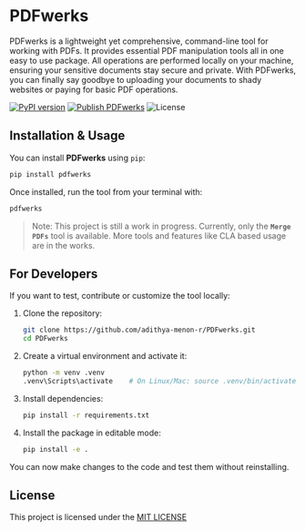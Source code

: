 # PDFwerks

PDFwerks is a lightweight yet comprehensive, command-line tool for working with PDFs. It provides essential PDF manipulation tools all in one easy to use package. All operations are performed locally on your machine, ensuring your sensitive documents stay secure and private. With PDFwerks, you can finally say goodbye to uploading your documents to shady websites or paying for basic PDF operations.

[![PyPI version](https://img.shields.io/pypi/v/pdfwerks.svg)](https://pypi.org/project/pdfwerks/)
[![Publish PDFwerks](https://github.com/adithya-menon-r/PDFwerks/actions/workflows/publish.yaml/badge.svg)](https://github.com/adithya-menon-r/PDFwerks/actions/workflows/publish.yaml)
![License](https://img.shields.io/github/license/adithya-menon-r/PDFwerks)

## Installation & Usage
You can install **PDFwerks** using `pip`:
```bash
pip install pdfwerks
```

Once installed, run the tool from your terminal with:
```bash
pdfwerks
```

> Note: This project is still a work in progress. Currently, only the **`Merge PDFs`** tool is available. More tools and features like CLA based usage are in the works. 

## For Developers
If you want to test, contribute or customize the tool locally:

1. Clone the repository:

    ```bash
    git clone https://github.com/adithya-menon-r/PDFwerks.git
    cd PDFwerks
    ```

2. Create a virtual environment and activate it:

    ```bash
    python -m venv .venv
    .venv\Scripts\activate    # On Linux/Mac: source .venv/bin/activate
    ```

3. Install dependencies:

    ```bash
    pip install -r requirements.txt
    ```

4. Install the package in editable mode:

    ```bash
    pip install -e .
    ```

You can now make changes to the code and test them without reinstalling.

## License
This project is licensed under the [MIT LICENSE](LICENSE)
